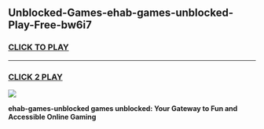 
## Unblocked-Games-ehab-games-unblocked-Play-Free-bw6i7
<h3>
<a href="https://premium76.site?title=ehab-games-unblocked&ref=23A">CLICK TO PLAY</a></h3>
<hr>

<h3>
<a href="https://premium76.site?title=ehab-games-unblocked&ref=23A">CLICK 2 PLAY</a>
  
</h3>

<a href="https://premium76.site?title=ehab-games-unblocked&ref=23A"><img src="https://clearcache.store/games.png"></a>


**ehab-games-unblocked games unblocked: Your Gateway to Fun and Accessible Online Gaming**
